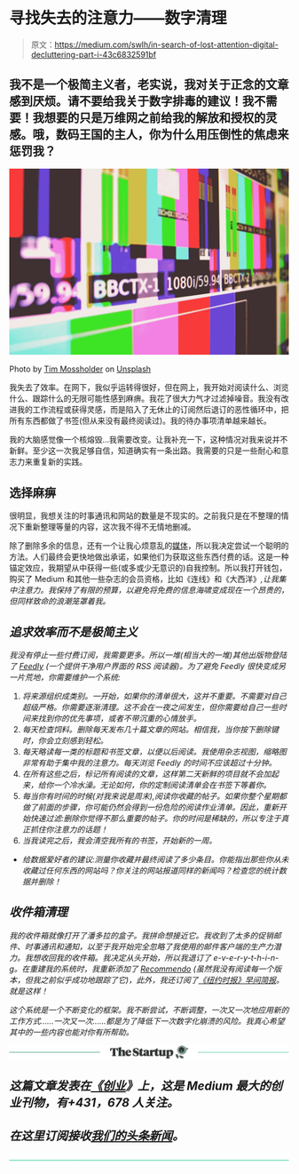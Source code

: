 # 寻找失去的注意力——数字清理

> 原文：<https://medium.com/swlh/in-search-of-lost-attention-digital-decluttering-part-i-43c6832591bf>

## 我不是一个极简主义者，老实说，我对关于正念的文章感到厌烦。请不要给我关于数字排毒的建议！我不需要！我想要的只是万维网之前给我的解放和授权的灵感。哦，数码王国的主人，你为什么用压倒性的焦虑来惩罚我？

![](img/6154cad563b8f98f3e4affe3babb3185.png)

Photo by [Tim Mossholder](https://unsplash.com/@timmossholder) on [Unsplash](https://unsplash.com/)

我失去了效率。在网下，我似乎运转得很好，但在网上，我开始对阅读什么、浏览什么、跟踪什么的无限可能性感到麻痹。我花了很大力气才过滤掉噪音。我没有改进我的工作流程或获得灵感，而是陷入了无休止的订阅然后退订的恶性循环中，把所有东西都做了书签(但从来没有最终阅读过)。我的待办事项清单越来越长。

我的大脑感觉像一个核熔毁...我需要改变。让我补充一下，这种情况对我来说并不新鲜。至少这一次我足够自信，知道确实有一条出路。我需要的只是一些耐心和意志力来重复新的实践。

## **选择麻痹**

很明显，我想关注的时事通讯和网站的数量是不现实的。之前我只是在不整理的情况下重新整理等量的内容，这次我不得不无情地删减。

除了删除多余的信息，还有一个让我心烦意乱的[媒体](/swlh/i-redacted-the-medium-stories-i-cant-afford-609fa5368076)，所以我决定尝试一个聪明的方法。人们最终会更快地做出承诺，如果他们为获取这些东西付费的话。这是一种锚定效应，我期望从中获得一些(或多或少无意识的)自我控制。所以我打开钱包，购买了 Medium 和其他一些杂志的会员资格，比如《连线》和《大西洋》*,让我集中注意力。我保持了有限的预算，以避免将免费的信息海啸变成现在一个昂贵的，但同样致命的浪潮笼罩着我。*

## ***追求效率而不是极简主义***

*我没有停止一些付费订阅，我需要更多。所以一堆(相当大的一堆)其他出版物登陆了 [Feedly](https://feedly.com/i/welcome) (一个提供干净用户界面的 RSS 阅读器)。为了避免 Feedly 很快变成另一片荒地，你需要维护一个系统:*

1.  *将来源组织成类别。一开始，如果你的清单很大，这并不重要。不需要对自己超级严格。你需要逐渐清理。这不会在一夜之间发生，但你需要给自己一些时间来找到你的优先事项，或者不带沉重的心情放手。*
2.  *每天检查饲料。删除每天发布几十篇文章的网站。相信我，当你按下删除键时，你会立刻感到轻松。*
3.  *每天略读每一类的标题和书签文章，以便以后阅读。我使用杂志视图，缩略图非常有助于集中我的注意力。每天浏览 Feedly 的时间不应该超过十分钟。*
4.  *在所有这些之后，标记所有阅读的文章，这样第二天新鲜的项目就不会加起来，给你一个冷水澡。无论如何，你的定制阅读清单会在书签下等着你。*
5.  *每当你有时间的时候(对我来说是周末),阅读你收藏的帖子。如果你整个星期都做了前面的步骤，你可能仍然会得到一份危险的阅读作业清单。因此，重新开始快速过滤:删除你觉得不那么重要的帖子。你的时间是稀缺的，所以专注于真正抓住你注意力的话题！*
6.  *当我读完之后，我会清空我所有的书签，开始新的一周。*

*   *给数据爱好者的建议:测量你收藏并最终阅读了多少条目。你能指出那些你从未收藏过任何东西的网站吗？你关注的网站报道同样的新闻吗？检查您的统计数据并删除！*

## *收件箱清理*

*我的收件箱就像打开了潘多拉的盒子。我拼命想接近它。我收到了太多的促销邮件、时事通讯和通知，以至于我开始完全忽略了我使用的邮件客户端的生产力潜力。我想收回我的收件箱。我决定从头开始，所以我退订了 e-v-e-r-y-t-h-i-n-g。在重建我的系统时，我重新添加了 [Recommendo](http://recomendo.com/) (虽然我没有阅读每一个版本，但我之前似乎成功地跟踪了它)，此外，我还订阅了[《纽约时报》早间简报](https://www.nytimes.com/series/europe-morning-briefing)。就是这样！*

*这个系统是一个不断变化的框架。我不断尝试，不断调整，一次又一次地应用新的工作方式……一次又一次……都是为了降低下一次数字化崩溃的风险。我真心希望其中的一些内容也能对你有所帮助。*

*[![](img/308a8d84fb9b2fab43d66c117fcc4bb4.png)](https://medium.com/swlh)*

## *这篇文章发表在[《创业](https://medium.com/swlh)》上，这是 Medium 最大的创业刊物，有+431，678 人关注。*

## *在这里订阅接收[我们的头条新闻](https://growthsupply.com/the-startup-newsletter/)。*

*[![](img/b0164736ea17a63403e660de5dedf91a.png)](https://medium.com/swlh)*